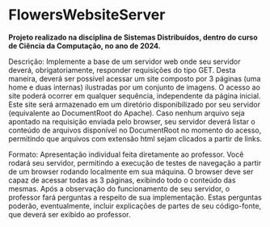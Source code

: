 # FlowersWebsiteServer
**Projeto realizado na disciplina de Sistemas Distribuídos, dentro do curso de Ciência da Computação, no ano de 2024.**

Descrição:
Implemente a base de um servidor web onde seu servidor deverá, obrigatoriamente, responder requisições do tipo GET. Desta maneira, deverá ser possível acessar um site composto por 3 páginas (uma home e duas internas) ilustradas por um conjunto de imagens. O acesso ao site poderá ocorrer em qualquer sequência, independente da página inicial. Este site será armazenado em um diretório disponibilizado por seu servidor (equivalente ao DocumentRoot do Apache). Caso nenhum arquivo seja apontado na requisição enviada pelo browser, seu servidor deverá listar o conteúdo de arquivos disponível no DocumentRoot no momento do acesso, permitindo que arquivos com extensão html sejam clicados a partir de links.

Formato:
Apresentação individual feita diretamente ao professor. Você rodará seu servidor, permitindo a execução de testes de navegação a partir de um browser rodando localmente em sua máquina. O browser deve ser capaz de acessar todas as 3 páginas, exibindo todo o conteúdo das mesmas. Após a observação do funcionamento de seu servidor, o professor fará perguntas a respeito de sua implementação. Estas perguntas poderão, eventualmente, incluir explicações de partes de seu código-fonte, que deverá ser exibido ao professor.
